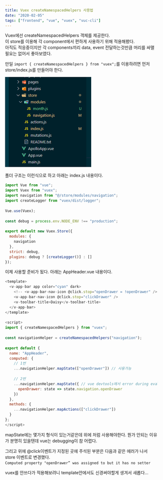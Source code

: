 ```yaml
---
title: Vuex createNamespacedHelpers 사용법
date: "2020-02-05"
tags: ["frontend", "vue", "vuex", "vuc-cli"]
---
```


Vuex에선 createNamespacedHelpers 객체를 제공한다.  
이 store를 이용해 각 component에서 편하게 사용하기 위해 적용해봤다.  
아직도 적응중이지만 각 components끼리 data, event 전달하는것만큼 머리를 싸맬 필요는 없어서 좋아보였다.

만일 `import { createNamespacedHelpers } from "vuex";`를 이용하려면 먼저 store/index.js를 만들어야 한다.

![vuex dir](./images/vuex_dir.PNG)

폴더 구조는 이런식으로 하고 아래는 index.js 내용이다.

```javascript
import Vue from "vue";
import Vuex from "vuex";
import navigation from "@/store/modules/navigation";
import createLogger from "vuex/dist/logger";

Vue.use(Vuex);

const debug = process.env.NODE_ENV !== "production";

export default new Vuex.Store({
  modules: {
    navigation
  },
  strict: debug,
  plugins: debug ? [createLogger()] : []
});
```

이제 사용할 준비가 됬다. 아래는 AppHeader.vue 내용이다.

```javascript
<template>
  <v-app-bar app color="cyan" dark>
    <!-- <v-app-bar-nav-icon @click.stop="openDrawer = !openDrawer" /> -->
    <v-app-bar-nav-icon @click.stop="clickDrawer" />
    <v-toolbar-title>Daisy</v-toolbar-title>
  </v-app-bar>
</template>

<script>
import { createNamespacedHelpers } from "vuex";

const navigationHelper = createNamespacedHelpers("navigation");

export default {
  name: "AppHeader",
  computed: {
    // 1번
    ...navigationHelper.mapState(["openDrawer"]) // 사용가능

    // 2번
    ...navigationHelper.mapState({ // vue devtools에서 error during evaluation 발생
      openDrawer: state => state.navigation.openDrawer
    })
  },
  methods: {
    ...navigationHelper.mapActions(["clickDrawer"])
  }
};
</script>
```

mapState에는 몇가지 형식이 있는거같은데 위에 처럼 사용해야한다. 뭔가 안되는 이유가 분명히 있을텐데 vue는 debugging이 참 어렵다.

그리고 위에 @click이벤트가 지정된 곳에 주석된 부분은 다음과 같은 에러가 나서 store 이벤트로 변경했다.  
`Computed property "openDrawer” was assigned to but it has no setter`

vuex를 안쓰다가 적용해보려니 template안에서도 신경써야할게 생겨서 새롭다...
